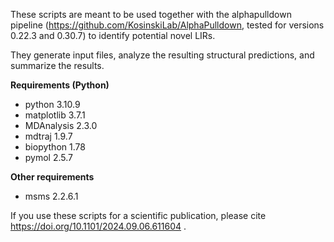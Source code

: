 These scripts are meant to be used together with the alphapulldown pipeline (https://github.com/KosinskiLab/AlphaPulldown, tested for versions 0.22.3 and 0.30.7) to identify potential novel LIRs.

They generate input files, analyze the resulting structural predictions, and summarize the results.

**Requirements (Python)**

* python 3.10.9
* matplotlib 3.7.1
* MDAnalysis 2.3.0
* mdtraj 1.9.7
* biopython 1.78
* pymol 2.5.7

**Other requirements**

* msms 2.2.6.1  

If you use these scripts for a scientific publication, please cite https://doi.org/10.1101/2024.09.06.611604 .

